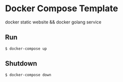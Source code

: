 # Docker Compose Template

docker static website && docker golang service

## Run

	$ docker-compose up

## Shutdown

	$ docker-compose down